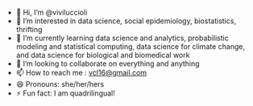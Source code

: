 - 👋 Hi, I’m @viviluccioli
- 👀 I’m interested in data science, social epidemiology, biostatistics, thrifting 
- 🌱 I’m currently learning data science and analytics, probabilistic modeling and statistical computing, data science for climate change, and data science for biological and biomedical work
- 💞️ I’m looking to collaborate on everything and anything
- 📫 How to reach me : vcl16@gmail.com
- 😄 Pronouns: she/her/hers
- ⚡ Fun fact: I am quadrilingual!

<!---
viviluccioli/viviluccioli is a ✨ special ✨ repository because its `README.md` (this file) appears on your GitHub profile.
You can click the Preview link to take a look at your changes.
--->
